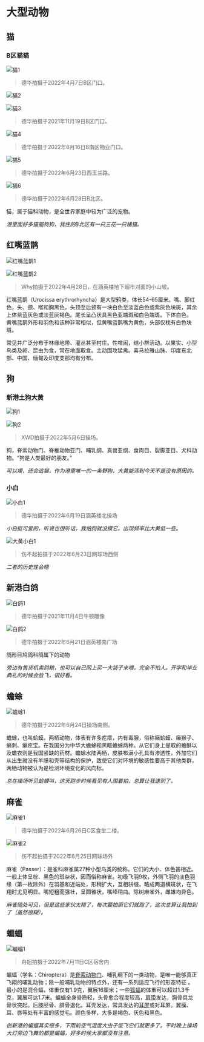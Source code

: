 # 大型动物

## 猫

### B区猫猫

![猫1](https://user-images.githubusercontent.com/48848908/175759057-8b62637f-5d52-46ae-a465-3e6085331324.jpg)

> 德华拍摄于2022年4月7日B区门口。

![猫2](https://user-images.githubusercontent.com/48848908/175759059-9c3bd012-ebce-45b2-b631-989835cebbfe.jpg)

![猫3](https://user-images.githubusercontent.com/48848908/175759060-be8c6b46-50fd-4a6a-81df-a7b024e41bb8.jpg)

> 德华拍摄于2021年11月19日B区门口。

![猫4](https://user-images.githubusercontent.com/48848908/175759061-c8df324f-65ae-42ae-bdaa-de6172a34a7a.jpg)

> 德华拍摄于2022年6月16日B南区物业门口。

![猫5](https://user-images.githubusercontent.com/48848908/175759065-c42dde33-7cee-4946-9886-400d574c9a50.jpg)

> 德华拍摄于2022年6月23日西玉兰路。

![猫6](https://user-images.githubusercontent.com/48848908/177029910-e3554b37-e0b2-4b32-bd47-0367c463150c.jpg)

> 德华拍摄于2022年6月28日B北区。

猫，属于猫科动物，是全世界家庭中较为广泛的宠物。

*港里面好多猫猫狗狗，我住的B北区有一只三花一只橘猫。*

## 红嘴蓝鹊

![红嘴蓝鹊1](https://user-images.githubusercontent.com/48848908/175759053-48435fb8-99be-4a6d-8d32-bb56ec4886c7.jpg)

![红嘴蓝鹊2](https://user-images.githubusercontent.com/48848908/175759055-22ba9536-3fc3-4a75-aeeb-460fcf1a4049.jpg)

> Why拍摄于2022年4月28日，在涵英楼地下超市对面的小山坡。

红嘴蓝鹊（Urocissa erythrorhyncha）是大型鸦类，体长54-65厘米。嘴、脚红色，头、颈、喉和胸黑色，头顶至后颈有一块白色至淡蓝白色或紫灰色块斑，其余上体紫蓝灰色或淡蓝灰褐色。尾长呈凸状具黑色亚端斑和白色端斑。下体白色。 黄嘴蓝鹊外形和羽色和该种非常相似，但黄嘴蓝鹊嘴为黄色，头部仅枕有白色块斑。

常见并广泛分布于林缘地带、灌丛甚至村庄。性喧闹，结小群活动。以果实、小型鸟类及卵、昆虫为食，常在地面取食。主动围攻猛禽。喜马拉雅山脉、印度东北部、中国、缅甸及印度支那均有分布。

## 狗

### 新港土狗大黄

![狗1](https://user-images.githubusercontent.com/48848908/175759079-ee677273-65e8-452e-ab7b-0e5f7394bfd5.jpg)

![狗2](https://user-images.githubusercontent.com/48848908/175759046-61b26d93-6f0f-44a2-bcd9-c2025556a4d3.jpg)

> XWD拍摄于2022年5月6日操场。

狗，脊索动物门、脊椎动物亚门、哺乳纲、真兽亚纲、食肉目、裂脚亚目、犬科动物。“狗是人类最好的朋友。”

*可以摸，还会追猫，作为港里唯一的一条野狗，大黄能活到今天不是没有原因的。*

### 小白

![小白1](https://user-images.githubusercontent.com/48848908/175759070-f44b995a-6458-4697-b241-d0aa9ea6dfe5.jpg)

> 德华拍摄于2022年6月19日涵英楼北操场

*小白挺可爱的，听说也很听话，我怕狗就没摸它。出现频率比大黄低一些。*

![大黄小白1](https://user-images.githubusercontent.com/48848908/175759049-e7a031b3-1ff7-4a23-a2c2-9daaed38b5b2.jpg)

> 伤不起拍摄于2022年6月23日网球场西侧

*二者的历史性会晤*

## 新港白鸽

![白鸽1](https://user-images.githubusercontent.com/48848908/175759073-5ea9b693-7d16-4a72-a99b-63b04c988ccc.jpg)

> 德华拍摄于2021年11月4日牛顿雕像

![白鸽2](https://user-images.githubusercontent.com/48848908/175759075-62a07fc0-b48c-4169-8700-2bc33c24fec5.jpg)

> 德华拍摄于2022年6月21日涵英楼南广场

鸽形目鸠鸽科鸽属下的动物

*旁边有售货机卖鸽粮，也可以自己网上买一大袋子来喂，完全不怕人。开学和毕业典礼的时候会放飞，很好看。*

## 蟾蜍

![蟾蜍1](https://user-images.githubusercontent.com/48848908/175759150-5aa70ef2-39f0-4315-842d-0b9d1aa0840b.jpg)

> 德华拍摄于2022年6月24日操场南侧。

蟾蜍，也叫蛤蟆。两栖动物，体表有许多疙瘩，内有毒腺，俗称癞蛤蟆、癞猴子、癞刺、癞疙宝。在我国分为中华大蟾蜍和黑眶蟾蜍两种。从它们身上提取的蟾酥以及蟾衣则是我国紧缺的药材。蟾蜍水陆两栖，皮肤布满小孔具有渗透性，外加它们从出生就没有羊膜和壳等结构的保护，致使它们对环境的敏感性要高于其他类群，两栖动物被认为是检测环境变化的风向标。

*总在操场听见蛤蟆叫，这天跑步时候看见有人围着拍，总算让我逮到了。*

## 麻雀

![麻雀1](https://user-images.githubusercontent.com/48848908/175799932-d92f2ec2-a9be-4d75-8268-ff192ed3a99e.jpg)

> 德华拍摄于2022年6月26日C区食堂二楼。

![麻雀2](https://user-images.githubusercontent.com/48848908/178397151-ae42e63f-8cd3-486b-b558-449d8a29ff1c.jpg)

> 伤不起拍摄于2022年6月25日网球场外

麻雀（Passer）：是雀科麻雀属27种小型鸟类的统称。它们的大小、体色甚相近。一般上体呈棕、黑色的斑杂状，因而俗称麻雀。初级飞羽9枚，外侧飞羽的淡色羽缘（第一枚除外）在羽基和近端处，形稍扩大，互相骈缀，略成两道横斑状，在飞翔时尤见明显。嘴短粗而强壮，呈圆锥状，嘴峰稍曲。除树麻雀外，雌雄均异色。

*麻雀随处可见，但是这些家伙太精了，每次要拍照它们就跑了，这次总算让我拍到了（虽然很糊）。*

## 蝙蝠

![蝙蝠1](https://user-images.githubusercontent.com/48848908/178397443-1c2ec1cf-90ac-4726-b0be-2a2cbf5612c1.jpg)

> 舟姐拍摄于2022年7月11日C区宿舍内

蝙蝠（学名：Chiroptera）是[脊索动物门](https://baike.baidu.com/item/脊索动物门/3516708)、哺乳纲下的一类动物，是唯一能够真正飞翔的哺乳动物；除一般哺乳动物的特点外，还有一系列适应飞行的形态特征 。最小的是混合蝠，体重仅有1.9克，翼展16厘米；一些[狐蝠](https://baike.baidu.com/item/狐蝠/21778)的体重可以超过1.3千克，翼展可达1.7米。蝙蝠全身骨质轻，头骨愈合程度较高，[肩带](https://baike.baidu.com/item/肩带/4425021)发达，胸骨具龙骨状突起。后肢胫骨、腓骨退化。耳壳发达，常具发达的[耳屏](https://baike.baidu.com/item/耳屏/4202286)或对耳屏。翼膜、耳、唇等处有丰富的感觉毛。颜色多样，大多是褐色、灰色和黑色。

*创新港的蝙蝠其实很多，下雨前空气湿度大虫子低飞它们就更多了。平时晚上操场大灯旁边飞舞的都是蝙蝠，好多时候大家都没有注意。*